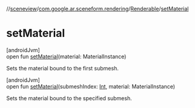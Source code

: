 //[sceneview](../../../index.md)/[com.google.ar.sceneform.rendering](../index.md)/[Renderable](index.md)/[setMaterial](set-material.md)

# setMaterial

[androidJvm]\
open fun [setMaterial](set-material.md)(material: MaterialInstance)

Sets the material bound to the first submesh.

[androidJvm]\
open fun [setMaterial](set-material.md)(submeshIndex: [Int](https://kotlinlang.org/api/latest/jvm/stdlib/kotlin/-int/index.html), material: MaterialInstance)

Sets the material bound to the specified submesh.
